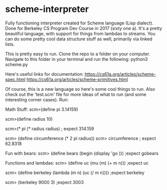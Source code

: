 # scheme-interpreter
Fully functioning interpreter created for Scheme language (Lisp dialect). Done 
for Berkeley CS Program Dev Course in 2017 (sixty one a). It's a pretty beautiful language, with support for things from lambdas to streams. You can do some pretty cool data structure stuff as well, primarily via linked lists. 


This is pretty easy to run. Clone the repo to a folder on your computer. Navigate to this folder in your terminal and run the following:
python3 scheme.py

Here's useful links for documentation:
https://cs61a.org/articles/scheme-spec.html
https://cs61a.org/articles/scheme-primitives.html

Of course, this is a new language so here's some cool things to run. Also check out the 'test.scm' file for more ideas of what to run (and some interesting corner cases). Run:

Math Stuff:
  scm>(define pi 3.14159)
  
  scm>(define radius 10)
  
  scm>(* pi (* radius radius)
  ; expect 314.159

  scm> (define circumference (* 2 pi radius))
  scm> circumference
  ; expect 62.8318

Fun with bears:
  scm> (define bears (begin (display 'go )))
  ;expect gobears

Functions and lambdas:
  scm> (define uc (mu (m) (+ m n)))
  ;expect uc

  scm> (define berkeley (lambda (m n) (uc (/ m n))))
  ;expect berkeley

  scm> (berkeley 9000 3)
  ;expect 3003

